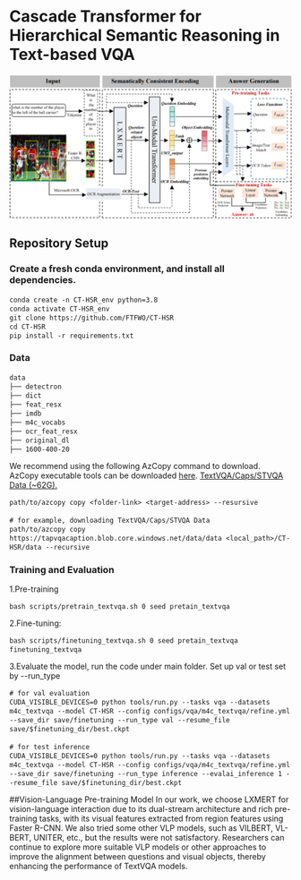 # **Cascade Transformer for Hierarchical Semantic Reasoning in Text-based VQA**

![Example Image](framework.png)

## Repository Setup

### Create a fresh conda environment, and install all dependencies.

```
conda create -n CT-HSR_env python=3.8
conda activate CT-HSR_env
git clone https://github.com/FTFWO/CT-HSR
cd CT-HSR
pip install -r requirements.txt
```
### Data

```
data
├── detectron
├── dict
├── feat_resx
├── imdb
├── m4c_vocabs
├── ocr_feat_resx
├── original_dl
├── 1600-400-20

```
We recommend using the following AzCopy command to download. AzCopy executable tools can be downloaded [here](https://learn.microsoft.com/en-us/azure/storage/common/storage-use-azcopy-v10?tabs=dnf#download-azcopy). 
[TextVQA/Caps/STVQA Data (~62G).](https://tapvqacaption.blob.core.windows.net/data/data)
```
path/to/azcopy copy <folder-link> <target-address> --resursive

# for example, downloading TextVQA/Caps/STVQA Data
path/to/azcopy copy https://tapvqacaption.blob.core.windows.net/data/data <local_path>/CT-HSR/data --recursive
```

### Training and Evaluation
1.Pre-training
```
bash scripts/pretrain_textvqa.sh 0 seed pretain_textvqa
```
2.Fine-tuning:
```
bash scripts/finetuning_textvqa.sh 0 seed pretain_textvqa finetuning_textvqa
```
3.Evaluate the model, run the code under main folder. Set up val or test set by --run_type
```
# for val evaluation
CUDA_VISIBLE_DEVICES=0 python tools/run.py --tasks vqa --datasets m4c_textvqa --model CT-HSR --config configs/vqa/m4c_textvqa/refine.yml --save_dir save/finetuning --run_type val --resume_file save/$finetuning_dir/best.ckpt
 
# for test inference 
CUDA_VISIBLE_DEVICES=0 python tools/run.py --tasks vqa --datasets m4c_textvqa --model CT-HSR --config configs/vqa/m4c_textvqa/refine.yml --save_dir save/finetuning --run_type inference --evalai_inference 1 --resume_file save/$finetuning_dir/best.ckpt
```

##Vision-Language Pre-training Model
In our work, we choose LXMERT for vision-language interaction due to its dual-stream architecture and rich pre-training tasks, with its visual features extracted from region features using Faster R-CNN. We also tried some other VLP models, such as VILBERT, VL-BERT, UNITER, etc., but the results were not satisfactory. Researchers can continue to explore more suitable VLP models or other approaches to improve the alignment between questions and visual objects, thereby enhancing the performance of TextVQA models.
